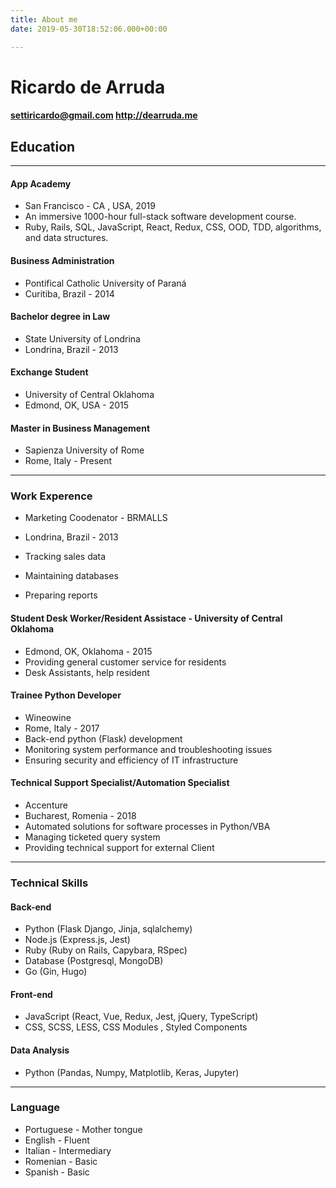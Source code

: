 ```yaml
---
title: About me
date: 2019-05-30T18:52:06.000+00:00

---
```

# Ricardo de Arruda

#### settiricardo@gmail.com  http://dearruda.me

## Education

***

#### App Academy

* San Francisco - CA , USA, 2019
* An immersive 1000-hour full-stack software development course.
*  Ruby, Rails, SQL, JavaScript, React, Redux, CSS, OOD, TDD, algorithms, and data structures.

#### Business Administration

* Pontifical Catholic University of Paraná
* Curitiba, Brazil - 2014

#### Bachelor degree in Law

* State University of Londrina
* Londrina, Brazil - 2013

#### Exchange Student

* University of Central Oklahoma
* Edmond, OK, USA - 2015

#### Master in Business Management

* Sapienza University of Rome
* Rome, Italy -  Present

***

### Work Experence

* Marketing Coodenator - BRMALLS
* Londrina, Brazil - 2013
* Tracking sales data


* Maintaining databases
* Preparing reports

#### Student Desk Worker/Resident Assistace - University of Central Oklahoma

* Edmond, OK, Oklahoma - 2015
* Providing general customer service for residents
* Desk Assistants, help resident

#### Trainee Python Developer

* Wineowine
* Rome, Italy - 2017
* Back-end python (Flask) development
* Monitoring system performance and troubleshooting issues
* Ensuring security and efficiency of IT infrastructure

#### Technical Support Specialist/Automation Specialist

* Accenture
* Bucharest, Romenia - 2018
* Automated solutions for software processes in Python/VBA
* Managing ticketed query system
* Providing technical support for external Client

***

### Technical Skills

#### Back-end

* Python (Flask Django, Jinja, sqlalchemy)
* Node.js (Express.js, Jest)
* Ruby (Ruby on Rails, Capybara, RSpec)
* Database (Postgresql, MongoDB)
* Go (Gin, Hugo)

#### Front-end

* JavaScript (React, Vue, Redux, Jest, jQuery, TypeScript)
* CSS, SCSS, LESS, CSS Modules , Styled Components

#### Data Analysis

* Python (Pandas, Numpy, Matplotlib, Keras, Jupyter)

***

### Language

* Portuguese - Mother tongue
* English - Fluent
* Italian - Intermediary
* Romenian - Basic
* Spanish - Basic